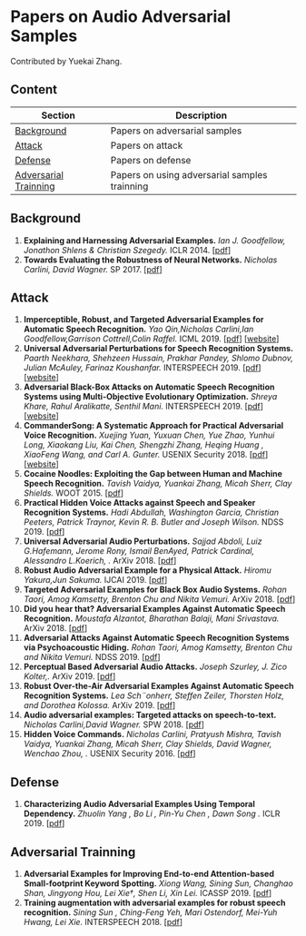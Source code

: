 # Papers on Audio Adversarial Samples

Contributed by Yuekai Zhang.


## Content

| Section | Description |
|-|-|
| [Background](#background) | Papers on adversarial samples |
| [Attack](#attack) | Papers on attack |
| [Defense](#defense) | Papers on defense |
| [Adversarial Trainning](#adversarial-trainning) |  Papers on using adversarial samples trainning|



## Background
1. **Explaining and Harnessing Adversarial Examples.**
*Ian J. Goodfellow, Jonathon Shlens & Christian Szegedy.* ICLR 2014. [[pdf](http://arxiv.org/abs/1412.657)] 
1. **Towards Evaluating the Robustness of Neural Networks.**
*Nicholas Carlini, David Wagner.* SP 2017. [[pdf](http://arxiv.org/abs/1608.04644)]
## Attack
1. **Imperceptible, Robust, and Targeted Adversarial Examples for Automatic Speech Recognition.**
*Yao Qin,Nicholas Carlini,Ian Goodfellow,Garrison Cottrell,Colin Raffel.* ICML 2019. [[pdf](http://arxiv.org/abs/1903.10346)] [[website](http://cseweb.ucsd.edu/~yaq007/imperceptible-robust-adv.html)] 
1. **Universal Adversarial Perturbations for Speech Recognition Systems.**
*Paarth Neekhara, Shehzeen Hussain, Prakhar Pandey, Shlomo Dubnov, Julian McAuley, Farinaz Koushanfar.* INTERSPEECH 2019. [[pdf](http://arxiv.org/abs/1905.03828)] [[website](http://universal-audio-perturbation.herokuapp.com/index.html)]
1. **Adversarial Black-Box Attacks on Automatic Speech Recognition Systems using Multi-Objective Evolutionary Optimization.**
*Shreya Khare, Rahul Aralikatte, Senthil Mani.* INTERSPEECH 2019. [[pdf](http://arxiv.org/abs/1811.01312)] [[website](https://shreyakhare.github.io/audio-adversarial/)]
1. **CommanderSong: A Systematic Approach for Practical Adversarial Voice Recognition.**
*Xuejing Yuan, Yuxuan Chen, Yue Zhao, Yunhui Long, Xiaokang Liu, Kai Chen, Shengzhi Zhang, Heqing Huang , XiaoFeng Wang, and Carl A. Gunter.* USENIX Security 2018. [[pdf](http://arxiv.org/abs/1801.08535)] [[website](https://sites.google.com/view/commandersong/)]
1. **Cocaine Noodles: Exploiting the Gap between Human and Machine Speech Recognition.**
*Tavish Vaidya, 
Yuankai Zhang, 
Micah Sherr, 
Clay Shields.* WOOT 2015. [[pdf](https://www.usenix.org/system/files/conference/woot15/woot15-paper-vaidya.pdf)]
1. **Practical Hidden Voice Attacks against Speech and Speaker Recognition Systems.**
*Hadi Abdullah, Washington Garcia, Christian Peeters, Patrick Traynor, Kevin R. B. Butler and Joseph Wilson.* NDSS 2019. [[pdf](https://www.ndss-symposium.org/wp-content/uploads/2019/02/ndss2019_08-1_Abdullah_paper.pdf)]
1. **Universal Adversarial Audio Perturbations.**
*Sajjad Abdoli, 
Luiz G.Hafemann, 
Jerome Rony, 
Ismail BenAyed,
Patrick Cardinal,
Alessandro L.Koerich, .* ArXiv 2018. [[pdf](http://arxiv.org/abs/1908.03173)]
1. **Robust Audio Adversarial Example for a Physical Attack.**
*Hiromu Yakura,Jun Sakuma.* IJCAI 2019. [[pdf](https://www.ijcai.org/proceedings/2019/741)]
1. **Targeted Adversarial Examples for Black Box Audio Systems.**
*Rohan Taori, Amog Kamsetty, Brenton Chu and Nikita Vemuri.* ArXiv 2018. [[pdf](http://arxiv.org/abs/1805.07820)]
1. **Did you hear that? Adversarial Examples Against Automatic Speech Recognition.**
*Moustafa Alzantot, Bharathan Balaji, Mani Srivastava.* ArXiv 2018. [[pdf](http://arxiv.org/abs/1801.00554)]
1. **Adversarial Attacks Against Automatic Speech Recognition Systems via Psychoacoustic Hiding.**
*Rohan Taori, Amog Kamsetty, Brenton Chu and Nikita Vemuri.* NDSS 2019. [[pdf](https://www.ndss-symposium.org/wp-content/uploads/2019/02/ndss2019_08-2_Schonherr_paper.pdf)]
1. **Perceptual Based Adversarial Audio Attacks.**
*Joseph Szurley,
 J. Zico Kolter,.* ArXiv 2019. [[pdf](http://arxiv.org/abs/1906.06355)]
1. **Robust Over-the-Air Adversarial Examples Against Automatic Speech Recognition Systems.**
*Lea Sch¨onherr, Steffen Zeiler, Thorsten Holz, and Dorothea Kolossa.* ArXiv 2019. [[pdf](http://arxiv.org/abs/1906.06355)]
1. **Audio adversarial examples: Targeted attacks on speech-to-text.**
*Nicholas Carlini,David Wagner.* SPW 2018. [[pdf](https://arxiv.org/abs/1801.01944)]
1. **Hidden Voice Commands.**
*Nicholas Carlini, 
Pratyush Mishra, 
Tavish Vaidya, 
Yuankai Zhang, 
Micah Sherr, 
Clay Shields, 
David Wagner,
Wenchao Zhou, .* USENIX Security 2016. [[pdf](https://www.usenix.org/conference/usenixsecurity16/technical-sessions/presentation/carlini%0Apapers3://publication/uuid/FD9E993B-F97E-48F1-BEBA-5093324FBBF9)]






## Defense
1. **Characterizing Audio Adversarial Examples Using Temporal Dependency.**
*Zhuolin Yang ,
Bo Li ,
Pin-Yu Chen ,
Dawn Song .* ICLR 2019. [[pdf](http://arxiv.org/abs/1809.10875)] 

## Adversarial Trainning
1. **Adversarial Examples for Improving End-to-end Attention-based Small-footprint Keyword Spotting.**
*Xiong Wang, Sining Sun, Changhao Shan, Jingyong Hou, Lei Xie†, Shen Li, Xin Lei.* ICASSP 2019. [[pdf](https://ieeexplore.ieee.org/document/8683479)]
2. **Training augmentation with adversarial examples for robust speech recognition.**
*Sining Sun , Ching-Feng Yeh, Mari Ostendorf, Mei-Yuh Hwang, Lei Xie.* INTERSPEECH 2018. [[pdf](https://arxiv.org/abs/1806.02782)]
